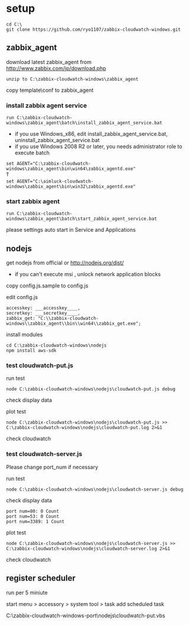 # setup

```
cd C:\
git clone https://github.com/ryo1107/zabbix-cloudwatch-windows.git
```

## zabbix_agent

download latest zabbix_agent from http://www.zabbix.com/jp/download.php

```
unzip to C:\zabbix-cloudwatch-windows\zabbix_agent
```

copy template\conf to zabbix_agent

### install zabbix agent service

```
run C:\zabbix-cloudwatch-windows\zabbix_agent\batch\install_zabbix_agent_service.bat
```

* if you use Windows_x86, edit install_zabbix_agent_service.bat, uninstall_zabbix_agent_service.bat
* if you use Windows 2008 R2 or later, you needs administrator role to execute batch

```
set AGENT="C:\zabbix-cloudwatch-windows\zabbix_agent\bin\win64\zabbix_agentd.exe"
Ť
set AGENT="C:\aimluck-cloudwatch-windows\zabbix_agent\bin\win32\zabbix_agentd.exe"
```

### start zabbix agent

```
run C:\zabbix-cloudwatch-windows\zabbix_agent\batch\start_zabbix_agent_service.bat
```

please settings auto start in Service and Applications

## nodejs

get nodejs from official or http://nodejs.org/dist/

* if you can't execute msi , unlock network application blocks

copy config.js.sample to config.js

edit config.js

```
accesskey: ___accesskey____, 
secretkey: ___secretkey____,
zabbix_get: "C:\\zabbix-cloudwatch-windows\\zabbix_agent\\bin\\win64\\zabbix_get.exe";
```

install modules

```
cd C:\zabbix-cloudwatch-windows\nodejs
npm install aws-sdk
```

### test cloudwatch-put.js

run test

```
node C:\zabbix-cloudwatch-windows\nodejs\cloudwatch-put.js debug
```

check display data 

plot test

```
node C:\zabbix-cloudwatch-windows\nodejs\cloudwatch-put.js >> C:\zabbix-cloudwatch-windows\nodejs\cloudwatch-put.log 2>&1
```

check cloudwatch

### test cloudwatch-server.js

Please change port_num if necessary

run test

```
node C:\zabbix-cloudwatch-windows\nodejs\cloudwatch-server.js debug
```

check display data 

```
port num=80: 0 Count
port num=53: 0 Count
port num=3389: 1 Count
```

plot test

```
node C:\zabbix-cloudwatch-windows\nodejs\cloudwatch-server.js >> C:\zabbix-cloudwatch-windows\nodejs\cloudwatch-server.log 2>&1
```

check cloudwatch

## register scheduler

run per 5 miniute

start menu > accessory > system tool > task
add scheduled task

C:\zabbix-cloudwatch-windows-port\nodejs\cloudwatch-put.vbs
